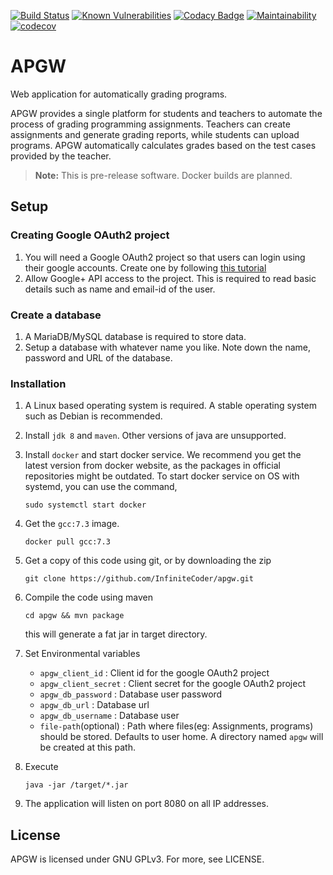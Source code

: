 [![Build Status](https://travis-ci.org/InfiniteCoder/apgw.svg?branch=testing)](https://travis-ci.org/InfiniteCoder/apgw)     [![Known Vulnerabilities](https://snyk.io/test/github/InfiniteCoder/apgw/badge.svg)](https://snyk.io/test/github/InfiniteCoder/apgw) [![Codacy Badge](https://api.codacy.com/project/badge/Grade/d205284a8c554870afe668bd387efbdb)](https://www.codacy.com/app/InfiniteCoder/apgw?utm_source=github.com&amp;utm_medium=referral&amp;utm_content=InfiniteCoder/apgw&amp;utm_campaign=Badge_Grade) [![Maintainability](https://api.codeclimate.com/v1/badges/953923a0414a683bfbf7/maintainability)](https://codeclimate.com/github/InfiniteCoder/apgw/maintainability) [![codecov](https://codecov.io/gh/InfiniteCoder/apgw/branch/testing/graph/badge.svg)](https://codecov.io/gh/InfiniteCoder/apgw) 



# APGW
Web application for automatically grading programs.

APGW provides a single platform for students and teachers to automate the process of grading programming assignments. Teachers can create assignments and generate grading reports, while students can upload programs. APGW automatically calculates grades based on the test cases provided by the teacher.
> **Note:** This is pre-release software. Docker builds are planned.

## Setup

### Creating Google OAuth2 project
1. You will need a Google OAuth2 project so that users can login using their google accounts. Create one by following [this tutorial](https://support.google.com/cloud/answer/6158849?hl=en)
2. Allow Google+ API access to the project. This is required to read basic details such as name and email-id of the user.

### Create a database
1. A MariaDB/MySQL database is required to store data.
2. Setup a database with whatever name you like. Note down the name, password and URL of the database.

### Installation
1. A Linux based operating system is required. A stable operating system such as Debian is recommended.
2. Install `jdk 8` and `maven`. Other versions of java are unsupported.
3. Install `docker` and start docker service. We recommend you get the latest version from docker website, as the packages in official repositories might be outdated.
  To start docker service on OS with systemd, you can use the command,
  
       sudo systemctl start docker
      
4. Get the `gcc:7.3` image.

       docker pull gcc:7.3
 
5. Get a copy of this code using git, or by downloading the zip

       git clone https://github.com/InfiniteCoder/apgw.git
    
6. Compile the code using maven

       cd apgw && mvn package
   this will generate a fat jar in target directory.
       
7. Set Environmental variables
   - `apgw_client_id`      :   Client id for the google OAuth2 project
   - `apgw_client_secret`  :   Client secret for the google OAuth2 project
   - `apgw_db_password`    :   Database user password
   - `apgw_db_url`         :   Database url
   - `apgw_db_username`    :   Database user
   - `file-path`(optional) :   Path where files(eg: Assignments, programs) should be stored. Defaults to user home. A directory named `apgw` will be created at this path.
   
8. Execute

       java -jar /target/*.jar
      
9. The application will listen on port 8080 on all IP addresses.

## License
APGW is licensed under GNU GPLv3. For more, see LICENSE.
